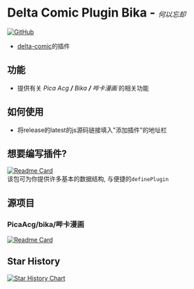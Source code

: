 # Delta Comic Plugin Bika - _<span style="font-weight: lighter;font-size:16px">何以忘却</span>_

[![GitHub](https://img.shields.io/github/license/wenxig/delta-comic-plugin-bika)](https://raw.githubusercontent.com/wenxig/delta-comic-plugin-bika/main/LICENSE)

- [delta-comic](https://github.com/wenxig/delta-comic)的插件

## 功能

- 提供有关 _Pica Acg **/** Bika **/** 哔卡漫画_ 的相关功能

## 如何使用

- 将release的latest的js源码链接填入"添加插件"的地址栏

## 想要编写插件?

 [![Readme Card](https://github-readme-stats.vercel.app/api/pin/?username=wenxig&repo=delta-comic-core)](https://github.com/wenxig/delta-comic-core)  
 该包可为你提供许多基本的数据结构, 与便捷的`definePlugin`

## 源项目

### PicaAcg/bika/哔卡漫画

   [![Readme Card](https://github-readme-stats.vercel.app/api/pin/?username=wenxig&repo=delta-comic)](https://github.com/wenxig/delta-comic)  

## Star History

[![Star History Chart](https://api.star-history.com/svg?repos=wenxig/delta-comic&type=Date)](https://www.star-history.com/#wenxig/delta-comic&Date)
